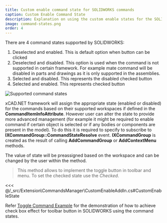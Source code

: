 ```yaml
---
title: Custom enable command state for SOLIDWORKS commands
caption: Custom Enable Command State
description: Explanation on using the custom enable states for the SOLIDWORKS commands using xCAD framework
image: command-states.png
order: 4
---
```

There are 4 command states supported by SOLIDWORKS:

1. Deselected and enabled. This is default option when button can be clicked
1. Deselected and disabled. This option is used when the command is not supported in certain framework. For example mate command will be disabled in parts and drawings as it is only supported in the assemblies.
1. Selected and disabled. This represents the disabled checked button
1. Selected and enabled. This represents checked button

![Supported command states](command-states.png)

xCAD.NET framework will assign the appropriate state (enabled or disabled) for the commands based on their supported workspaces if defined in the **CommandItemInfoAttribute**. However user can alter the state to provide more advanced management (for example it might be required to enable command if certain object is selected or if any bodies or components are present in the model). To do this it is required to specify to subscribe to **IXCommandGroup::CommandStateResolve** event. **IXCommandGroup** is created as the result of calling **AddCommandGroup** or **AddContextMenu** methods.

The value of state will be preassigned based on the workspace and can be changed by the user within the method.

> This method allows to implement the toggle button in toolbar and menu. To set the checked state use the *Checked*.

<<< @/_src/Extension\CommandsManager\CustomEnableAddIn.cs#CustomEnableState

Refer [Toggle Command Example](https://github.com/xarial/xcad-examples/tree/master/ToggleCommand) for the demonstration of how to achieve check box effect for toolbar button in SOLIDWORKS using the command states.